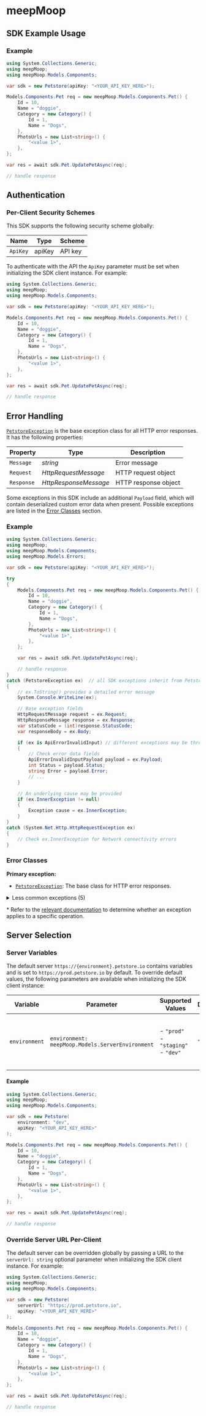 # meepMoop


<!-- Start SDK Example Usage [usage] -->
## SDK Example Usage

### Example

```csharp
using System.Collections.Generic;
using meepMoop;
using meepMoop.Models.Components;

var sdk = new Petstore(apiKey: "<YOUR_API_KEY_HERE>");

Models.Components.Pet req = new meepMoop.Models.Components.Pet() {
    Id = 10,
    Name = "doggie",
    Category = new Category() {
        Id = 1,
        Name = "Dogs",
    },
    PhotoUrls = new List<string>() {
        "<value 1>",
    },
};

var res = await sdk.Pet.UpdatePetAsync(req);

// handle response
```
<!-- End SDK Example Usage [usage] -->

<!-- Start Authentication [security] -->
## Authentication

### Per-Client Security Schemes

This SDK supports the following security scheme globally:

| Name     | Type   | Scheme  |
| -------- | ------ | ------- |
| `ApiKey` | apiKey | API key |

To authenticate with the API the `ApiKey` parameter must be set when initializing the SDK client instance. For example:
```csharp
using System.Collections.Generic;
using meepMoop;
using meepMoop.Models.Components;

var sdk = new Petstore(apiKey: "<YOUR_API_KEY_HERE>");

Models.Components.Pet req = new meepMoop.Models.Components.Pet() {
    Id = 10,
    Name = "doggie",
    Category = new Category() {
        Id = 1,
        Name = "Dogs",
    },
    PhotoUrls = new List<string>() {
        "<value 1>",
    },
};

var res = await sdk.Pet.UpdatePetAsync(req);

// handle response
```
<!-- End Authentication [security] -->

<!-- Start Error Handling [errors] -->
## Error Handling

[`PetstoreException`](./src/meepMoop/Models/Errors/PetstoreException.cs) is the base exception class for all HTTP error responses. It has the following properties:

| Property      | Type                  | Description           |
|---------------|-----------------------|-----------------------|
| `Message`     | *string*              | Error message         |
| `Request`     | *HttpRequestMessage*  | HTTP request object   |
| `Response`    | *HttpResponseMessage* | HTTP response object  |

Some exceptions in this SDK include an additional `Payload` field, which will contain deserialized custom error data when present. Possible exceptions are listed in the [Error Classes](#error-classes) section.

### Example

```csharp
using System.Collections.Generic;
using meepMoop;
using meepMoop.Models.Components;
using meepMoop.Models.Errors;

var sdk = new Petstore(apiKey: "<YOUR_API_KEY_HERE>");

try
{
    Models.Components.Pet req = new meepMoop.Models.Components.Pet() {
        Id = 10,
        Name = "doggie",
        Category = new Category() {
            Id = 1,
            Name = "Dogs",
        },
        PhotoUrls = new List<string>() {
            "<value 1>",
        },
    };

    var res = await sdk.Pet.UpdatePetAsync(req);

    // handle response
}
catch (PetstoreException ex)  // all SDK exceptions inherit from PetstoreException
{
    // ex.ToString() provides a detailed error message
    System.Console.WriteLine(ex);

    // Base exception fields
    HttpRequestMessage request = ex.Request;
    HttpResponseMessage response = ex.Response;
    var statusCode = (int)response.StatusCode;
    var responseBody = ex.Body;

    if (ex is ApiErrorInvalidInput) // different exceptions may be thrown depending on the method
    {
        // Check error data fields
        ApiErrorInvalidInputPayload payload = ex.Payload;
        int Status = payload.Status;
        string Error = payload.Error;
        // ...
    }

    // An underlying cause may be provided
    if (ex.InnerException != null)
    {
        Exception cause = ex.InnerException;
    }
}
catch (System.Net.Http.HttpRequestException ex)
{
    // Check ex.InnerException for Network connectivity errors
}
```

### Error Classes

**Primary exception:**
* [`PetstoreException`](./src/meepMoop/Models/Errors/PetstoreException.cs): The base class for HTTP error responses.

<details><summary>Less common exceptions (5)</summary>

* [`System.Net.Http.HttpRequestException`](https://learn.microsoft.com/en-us/dotnet/api/system.net.http.httprequestexception): Network connectivity error. For more details about the underlying cause, inspect the `ex.InnerException`.

* Inheriting from [`PetstoreException`](./src/meepMoop/Models/Errors/PetstoreException.cs):
  * [`ApiErrorUnauthorized`](./src/meepMoop/Models/Errors/ApiErrorUnauthorized.cs): Unauthorized error. Status code `401`. Applicable to 12 of 18 methods.*
  * [`ApiErrorNotFound`](./src/meepMoop/Models/Errors/ApiErrorNotFound.cs): Not Found error. Status code `404`. Applicable to 12 of 18 methods.*
  * [`ApiErrorInvalidInput`](./src/meepMoop/Models/Errors/ApiErrorInvalidInput.cs): Not Found error. Status code `400`. Applicable to 10 of 18 methods.*
  * [`ResponseValidationError`](./src/meepMoop/Models/Errors/ResponseValidationError.cs): Thrown when the response data could not be deserialized into the expected type.
</details>

\* Refer to the [relevant documentation](#available-resources-and-operations) to determine whether an exception applies to a specific operation.
<!-- End Error Handling [errors] -->

<!-- Start Server Selection [server] -->
## Server Selection

### Server Variables

The default server `https://{environment}.petstore.io` contains variables and is set to `https://prod.petstore.io` by default. To override default values, the following parameters are available when initializing the SDK client instance:

| Variable      | Parameter                                        | Supported Values                           | Default  | Description                                                   |
| ------------- | ------------------------------------------------ | ------------------------------------------ | -------- | ------------------------------------------------------------- |
| `environment` | `environment: meepMoop.Models.ServerEnvironment` | - `"prod"`<br/>- `"staging"`<br/>- `"dev"` | `"prod"` | The environment name. Defaults to the production environment. |

#### Example

```csharp
using System.Collections.Generic;
using meepMoop;
using meepMoop.Models.Components;

var sdk = new Petstore(
    environment: "dev",
    apiKey: "<YOUR_API_KEY_HERE>"
);

Models.Components.Pet req = new meepMoop.Models.Components.Pet() {
    Id = 10,
    Name = "doggie",
    Category = new Category() {
        Id = 1,
        Name = "Dogs",
    },
    PhotoUrls = new List<string>() {
        "<value 1>",
    },
};

var res = await sdk.Pet.UpdatePetAsync(req);

// handle response
```

### Override Server URL Per-Client

The default server can be overridden globally by passing a URL to the `serverUrl: string` optional parameter when initializing the SDK client instance. For example:
```csharp
using System.Collections.Generic;
using meepMoop;
using meepMoop.Models.Components;

var sdk = new Petstore(
    serverUrl: "https://prod.petstore.io",
    apiKey: "<YOUR_API_KEY_HERE>"
);

Models.Components.Pet req = new meepMoop.Models.Components.Pet() {
    Id = 10,
    Name = "doggie",
    Category = new Category() {
        Id = 1,
        Name = "Dogs",
    },
    PhotoUrls = new List<string>() {
        "<value 1>",
    },
};

var res = await sdk.Pet.UpdatePetAsync(req);

// handle response
```
<!-- End Server Selection [server] -->

<!-- Placeholder for Future Speakeasy SDK Sections -->